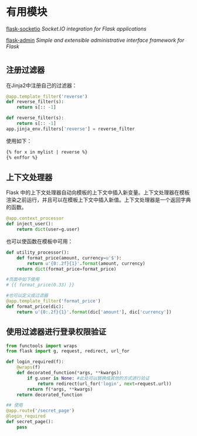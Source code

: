 # 有用模块

[flask-socketio](https://github.com/miguelgrinberg/Flask-SocketIO) *Socket.IO integration for Flask applications*

[flask-admin](https://github.com/flask-admin/flask-admin) *Simple and extensible administrative interface framework for Flask*
#
## 注册过滤器
在Jinja2中注册自己的过滤器：       
```python
@app.template_filter('reverse')
def reverse_filter(s):
    return s[:: -1]

def reverse_filter(s):
    return s[:: -1]
app.jinja_env.filters['reverse'] = reverse_filter
```
使用如下：
```html
{% for x in mylist | reverse %}
{% enffor %}
```

## 上下文处理器
Flask 中的上下文处理器自动向模板的上下文中插入新变量。上下文处理器在模板渲染之前运行，并且可以在模板上下文中插入新值。上下文处理器是一个返回字典的函数。
```python
@app.context_processor
def inject_user():
    return dict(user=g.user)
```
也可以使函数在模板中可用：
```python
def utility_processor():
    def format_price(amount, currency=u'$'):
        return u'{0:.2f}{1}'.format(amount, currency)
    return dict(format_price=format_price)

#页面中如下使用
# {{ format_price(0.33) }}

#也可以定义成过滤器
@app.template_filter('format_price')
def format_price(dic):
    return u'{0:.2f}{1}'.format(dic['amount'], dic['currency'])

```

## 使用过滤器进行登录权限验证
```python
from functools import wraps
from flask import g, request, redirect, url_for

def login_required(f):
    @wraps(f)
    def decorated_function(*args, **kwargs):
        if g.user is None: #此处可以替换成其他的方式进行验证
            return redirect(url_for('login', next=request.url))
        return f(*args, **kwargs)
    return decorated_function

## 使用
@app.route('/secret_page')
@login_required
def secret_page():
    pass
```